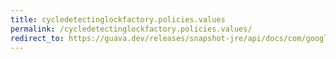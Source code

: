 ```yaml
---
title: cycledetectinglockfactory.policies.values
permalink: /cycledetectinglockfactory.policies.values/
redirect_to: https://guava.dev/releases/snapshot-jre/api/docs/com/google/common/util/concurrent/CycleDetectingLockFactory.Policies.html#values--
---
```

